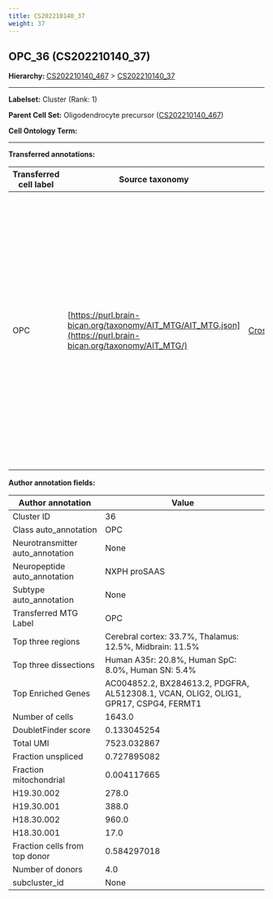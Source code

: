 ```yaml
---
title: CS202210140_37
weight: 37
---
```

## OPC_36 (CS202210140_37)
<b>Hierarchy: </b>
[CS202210140_467](cell_sets/CS202210140_467.md) >
[CS202210140_37](cell_sets/CS202210140_37.md)

---


**Labelset:** Cluster (Rank: 1)

**Parent Cell Set:** Oligodendrocyte precursor ([CS202210140_467](cell_sets/CS202210140_467.md))



**Cell Ontology Term:** 

[MARKER GENES.]: #


---

[TRANSFERRED ANNOTATIONS.]: #


**Transferred annotations:**

| Transferred cell label | Source taxonomy | Source node accession | Algorithm name | Comment |
|------------------------|-----------------|-----------------------|----------------|---------|
|OPC|[https://purl.brain-bican.org/taxonomy/AIT_MTG/AIT_MTG.json](https://purl.brain-bican.org/taxonomy/AIT_MTG/)|[CrossArea_subclass:bdb83a819a](https://purl.brain-bican.org/taxonomy/AIT_MTG/CrossArea_subclass_bdb83a819a)||We performed PCA (50 components) on our full dataset, trained a random forest classifier (scikit-learn, class_ weight=‘balanced’, max_depth=50) on the MTG labels, and then predicted labels for all cells. We labeled each cluster with the mode of its constituent cells if two conditions were met: more than 0.8 of predicted labels matched the mode, and the mean probability of these pre- dictions was greater than 0.8.|

[AUTHOR ANNOTATION FIELDS.]: #


**Author annotation fields:**

| Author annotation | Value |
|-------------------|-------|
|Cluster ID|36|
|Class auto_annotation|OPC|
|Neurotransmitter auto_annotation|None|
|Neuropeptide auto_annotation|NXPH proSAAS|
|Subtype auto_annotation|None|
|Transferred MTG Label|OPC|
|Top three regions|Cerebral cortex: 33.7%, Thalamus: 12.5%, Midbrain: 11.5%|
|Top three dissections|Human A35r: 20.8%, Human SpC: 8.0%, Human SN: 5.4%|
|Top Enriched Genes|AC004852.2, BX284613.2, PDGFRA, AL512308.1, VCAN, OLIG2, OLIG1, GPR17, CSPG4, FERMT1|
|Number of cells|1643.0|
|DoubletFinder score|0.133045254|
|Total UMI|7523.032867|
|Fraction unspliced|0.727895082|
|Fraction mitochondrial|0.004117665|
|H19.30.002|278.0|
|H19.30.001|388.0|
|H18.30.002|960.0|
|H18.30.001|17.0|
|Fraction cells from top donor|0.584297018|
|Number of donors|4.0|
|subcluster_id|None|
